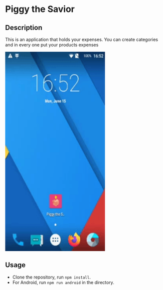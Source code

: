 # Piggy the Savior

## Description

This is an application that holds your expenses. You can create categories and in every one put your products expenses

<img src="https://raw.githubusercontent.com/DimitrisTzimikas/PiggyTheSavior/master/src/assets/piggy.gif" width="320" height="640">

## Usage

- Clone the repository, run `npm install`.
- For Android, run `npm run android` in the directory.
